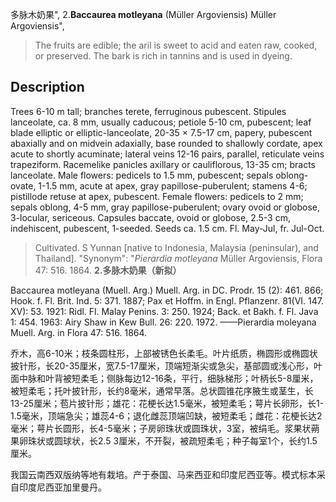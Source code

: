 多脉木奶果",
2.**Baccaurea motleyana** (Müller Argoviensis) Müller Argoviensis",

> The fruits are edible; the aril is sweet to acid and eaten raw, cooked, or preserved. The bark is rich in tannins and is used in dyeing.

## Description
Trees 6-10 m tall; branches terete, ferruginous pubescent. Stipules lanceolate, ca. 8 mm, usually caducous; petiole 5-10 cm, pubescent; leaf blade elliptic or elliptic-lanceolate, 20-35 × 7.5-17 cm, papery, pubescent abaxially and on midvein adaxially, base rounded to shallowly cordate, apex acute to shortly acuminate; lateral veins 12-16 pairs, parallel, reticulate veins trapeziform. Racemelike panicles axillary or cauliflorous, 13-35 cm; bracts lanceolate. Male flowers: pedicels to 1.5 mm, pubescent; sepals oblong-ovate, 1-1.5 mm, acute at apex, gray papillose-puberulent; stamens 4-6; pistillode retuse at apex, pubescent. Female flowers: pedicels to 2 mm; sepals oblong, 4-5 mm, gray papillose-puberulent; ovary ovoid or globose, 3-locular, sericeous. Capsules baccate, ovoid or globose, 2.5-3 cm, indehiscent, pubescent, 1-seeded. Seeds ca. 1.5 cm. Fl. May-Jul, fr. Jul-Oct.

> Cultivated. S Yunnan [native to Indonesia, Malaysia (peninsular), and Thailand].
  "Synonym": "*Pierardia motleyana* Müller Argoviensis, Flora 47: 516. 1864.
**2.多脉木奶果（新拟）**

Baccaurea motleyana (Muell. Arg.) Muell. Arg. in DC. Prodr. 15 (2): 461. 866; Hook. f. Fl. Brit. Ind. 5: 371. 1887; Pax et Hoffm. in Engl. Pflanzenr. 81(VI. 147. XV): 53. 1921: Ridl. Fl. Malay Penins. 3: 250. 1924; Back. et Bakh. f. Fl. Java 1: 454. 1963: Airy Shaw in Kew Bull. 26: 220. 1972. ——Pierardia moleyana Muell. Arg. in Flora 47: 516. 1864.

乔木，高6-10米；枝条圆柱形，上部被锈色长柔毛。叶片纸质，椭圆形或椭圆状披针形，长20-35厘米，宽7.5-17厘米，顶端短渐尖或急尖，基部圆或浅心形，叶面中脉和叶背被短柔毛；侧脉每边12-16条，平行，细脉梯形；叶柄长5-8厘米，被短柔毛；托叶披针形，长约8毫米，通常早落。总状圆锥花序腋生或茎生，长13-25厘米；苞片披针形；雄花：花梗长达1.5毫米，被短柔毛；萼片长卵形，长1-1.5毫米，顶端急尖；雄蕊4-6；退化雌蕊顶端凹缺，被短柔毛；雌花：花梗长达2毫米；萼片长圆形，长4-5毫米；子房卵珠状或圆珠状，3室，被绢毛。浆果状蒴果卵珠状或圆球状，长2.5 3厘米，不开裂，被疏短柔毛；种子每室1个，长约1.5厘米。

我国云南西双版纳等地有栽培。产于泰国、马来西亚和印度尼西亚等。模式标本采自印度尼西亚加里曼丹。
